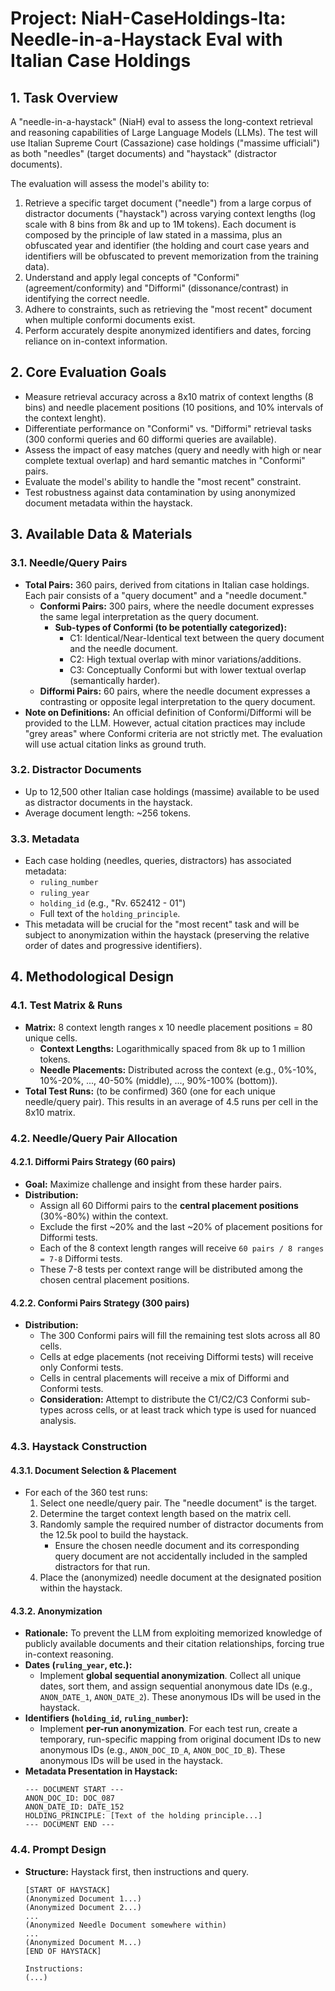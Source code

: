 # Project: NiaH-CaseHoldings-Ita: Needle-in-a-Haystack Eval with Italian Case Holdings

## 1. Task Overview

A "needle-in-a-haystack" (NiaH) eval to assess the long-context retrieval and reasoning capabilities of Large Language Models (LLMs). The test will use Italian Supreme Court (Cassazione) case holdings ("massime ufficiali") as both "needles" (target documents) and "haystack" (distractor documents).

The evaluation will assess the model's ability to:
1.  Retrieve a specific target document ("needle") from a large corpus of distractor documents ("haystack") across varying context lengths (log scale with 8 bins from 8k and up to 1M  tokens). Each document is composed by the principle of law stated in a massima, plus an obfuscated year and identifier (the holding and court case years and identifiers will be obfuscated to prevent memorization from the training data).
2.  Understand and apply legal concepts of "Conformi" (agreement/conformity) and "Difformi" (dissonance/contrast) in identifying the correct needle.
3.  Adhere to constraints, such as retrieving the "most recent" document when multiple conformi documents exist.
4.  Perform accurately despite anonymized identifiers and dates, forcing reliance on in-context information.

## 2. Core Evaluation Goals

*   Measure retrieval accuracy across a 8x10 matrix of context lengths (8 bins) and needle placement positions (10 positions, and 10% intervals of the context lenght).
*   Differentiate performance on "Conformi" vs. "Difformi" retrieval tasks (300 conformi queries and 60 difformi queries are available).
*   Assess the impact of easy matches (query and needly with high or near complete textual overlap) and hard semantic matches in "Conformi" pairs.
*   Evaluate the model's ability to handle the "most recent" constraint.
*   Test robustness against data contamination by using anonymized document metadata within the haystack.

## 3. Available Data & Materials

### 3.1. Needle/Query Pairs
*   **Total Pairs:** 360 pairs, derived from citations in Italian case holdings. Each pair consists of a "query document" and a "needle document."
    *   **Conformi Pairs:** 300 pairs, where the needle document expresses the same legal interpretation as the query document.
        *   **Sub-types of Conformi (to be potentially categorized):**
            *   C1: Identical/Near-Identical text between the query document and the needle document.
            *   C2: High textual overlap with minor variations/additions.
            *   C3: Conceptually Conformi but with lower textual overlap (semantically harder).
    *   **Difformi Pairs:** 60 pairs, where the needle document expresses a contrasting or opposite legal interpretation to the query document.
*   **Note on Definitions:** An official definition of Conformi/Difformi will be provided to the LLM. However, actual citation practices may include "grey areas" where Conformi criteria are not strictly met. The evaluation will use actual citation links as ground truth.

### 3.2. Distractor Documents
*   Up to 12,500 other Italian case holdings (massime) available to be used as distractor documents in the haystack.
*   Average document length: ~256 tokens.

### 3.3. Metadata
*   Each case holding (needles, queries, distractors) has associated metadata:
    *   `ruling_number`
    *   `ruling_year`
    *   `holding_id` (e.g., "Rv. 652412 - 01")
    *   Full text of the `holding_principle`.
*   This metadata will be crucial for the "most recent" task and will be subject to anonymization within the haystack (preserving the relative order of dates and progressive identifiers).

## 4. Methodological Design

### 4.1. Test Matrix & Runs
*   **Matrix:** 8 context length ranges x 10 needle placement positions = 80 unique cells.
    *   **Context Lengths:** Logarithmically spaced from 8k up to 1 million tokens.
    *   **Needle Placements:** Distributed across the context (e.g., 0%-10%, 10%-20%, ..., 40-50% (middle), ..., 90%-100% (bottom)).
*   **Total Test Runs:** (to be confirmed) 360 (one for each unique needle/query pair). This results in an average of 4.5 runs per cell in the 8x10 matrix.

### 4.2. Needle/Query Pair Allocation

#### 4.2.1. Difformi Pairs Strategy (60 pairs)
*   **Goal:** Maximize challenge and insight from these harder pairs.
*   **Distribution:**
    *   Assign all 60 Difformi pairs to the **central placement positions** (30%-80%) within the context.
    *   Exclude the first ~20% and the last ~20% of placement positions for Difformi tests.
    *   Each of the 8 context length ranges will receive `60 pairs / 8 ranges = 7-8` Difformi tests.
    *   These 7-8 tests per context range will be distributed among the chosen central placement positions.

#### 4.2.2. Conformi Pairs Strategy (300 pairs)
*   **Distribution:**
    *   The 300 Conformi pairs will fill the remaining test slots across all 80 cells.
    *   Cells at edge placements (not receiving Difformi tests) will receive only Conformi tests.
    *   Cells in central placements will receive a mix of Difformi and Conformi tests.
    *   **Consideration:** Attempt to distribute the C1/C2/C3 Conformi sub-types across cells, or at least track which type is used for nuanced analysis.

### 4.3. Haystack Construction

#### 4.3.1. Document Selection & Placement
*   For each of the 360 test runs:
    1.  Select one needle/query pair. The "needle document" is the target.
    2.  Determine the target context length based on the matrix cell.
    3.  Randomly sample the required number of distractor documents from the 12.5k pool to build the haystack.
        *   Ensure the chosen needle document and its corresponding query document are not accidentally included in the sampled distractors for that run.
    4.  Place the (anonymized) needle document at the designated position within the haystack.

#### 4.3.2. Anonymization
*   **Rationale:** To prevent the LLM from exploiting memorized knowledge of publicly available documents and their citation relationships, forcing true in-context reasoning.
*   **Dates (`ruling_year`, etc.):**
    *   Implement **global sequential anonymization**. Collect all unique dates, sort them, and assign sequential anonymous date IDs (e.g., `ANON_DATE_1`, `ANON_DATE_2`). These anonymous IDs will be used in the haystack.
*   **Identifiers (`holding_id`, `ruling_number`):**
    *   Implement **per-run anonymization**. For each test run, create a temporary, run-specific mapping from original document IDs to new anonymous IDs (e.g., `ANON_DOC_ID_A`, `ANON_DOC_ID_B`). These anonymous IDs will be used in the haystack.
*   **Metadata Presentation in Haystack:**
    ```
    --- DOCUMENT START ---
    ANON_DOC_ID: DOC_087
    ANON_DATE_ID: DATE_152
    HOLDING_PRINCIPLE: [Text of the holding principle...]
    --- DOCUMENT END ---
    ```

### 4.4. Prompt Design
*   **Structure:** Haystack first, then instructions and query.
    ```
    [START OF HAYSTACK]
    (Anonymized Document 1...)
    (Anonymized Document 2...)
    ...
    (Anonymized Needle Document somewhere within)
    ...
    (Anonymized Document M...)
    [END OF HAYSTACK]

    Instructions:
    (...)
    ```
